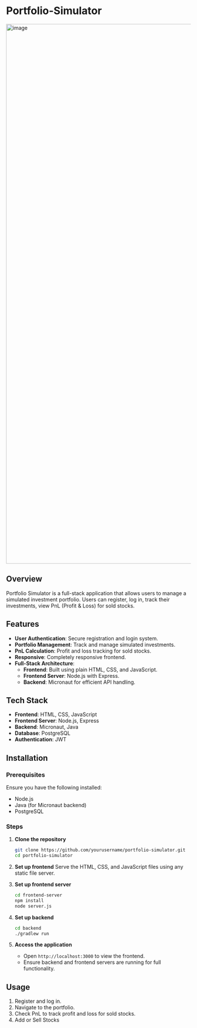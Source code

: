 # Portfolio-Simulator

<img width="1470" alt="image" src="https://github.com/user-attachments/assets/ec189e6b-9536-40b2-8b76-328c14c9a3f0" />


## Overview
Portfolio Simulator is a full-stack application that allows users to manage a simulated investment portfolio. Users can register, log in, track their investments, view PnL (Profit & Loss) for sold stocks.

## Features
- **User Authentication**: Secure registration and login system.
- **Portfolio Management**: Track and manage simulated investments.
- **PnL Calculation**: Profit and loss tracking for sold stocks.
- **Responsive**: Completely responsive frontend.
- **Full-Stack Architecture**:
  - **Frontend**: Built using plain HTML, CSS, and JavaScript.
  - **Frontend Server**: Node.js with Express.
  - **Backend**: Micronaut for efficient API handling.

## Tech Stack
- **Frontend**: HTML, CSS, JavaScript
- **Frontend Server**: Node.js, Express
- **Backend**: Micronaut, Java
- **Database**: PostgreSQL
- **Authentication**: JWT

## Installation

### Prerequisites
Ensure you have the following installed:
- Node.js
- Java (for Micronaut backend)
- PostgreSQL

### Steps
1. **Clone the repository**
   ```sh
   git clone https://github.com/yourusername/portfolio-simulator.git
   cd portfolio-simulator
   ```

2. **Set up frontend**
   Serve the HTML, CSS, and JavaScript files using any static file server.

3. **Set up frontend server**
   ```sh
   cd frontend-server
   npm install
   node server.js
   ```

4. **Set up backend**
   ```sh
   cd backend
   ./gradlew run
   ```

5. **Access the application**
   - Open `http://localhost:3000` to view the frontend.
   - Ensure backend and frontend servers are running for full functionality.

## Usage
1. Register and log in.
2. Navigate to the portfolio.
3. Check PnL to track profit and loss for sold stocks.
4. Add or Sell Stocks

